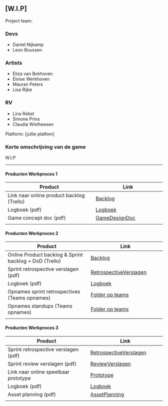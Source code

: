 ## [W.I.P]
Project team:

### Devs

- Daniel Nijkamp
- Leon Boussen
### Artists
- Eliza van Bokhoven
- Eloise Werkhoven
- Mauran Peters
- Lisa Rijke
### RV
- Lina Rebel
- Simone Prins
- Claudia Wielheesen


Platform:
[jullie platfom]

### Korte omschrijving van de game
W.I.P

---
#### Producten Werkproces 1
| Product  | Link |
| ------ |  ------ |
| Link naar online product backlog (Trello) | [Backlog]
| Logboek (pdf)                             | [Logboek]
| Game concept doc (pdf)                    | [GameDesignDoc]
|<img width=500/>|<img width=300/>|
   
#### Producten Werkproces 2
| Product  | Link |
| ------ |  ------ |
| Online Product backlog & Sprint backlog + DoD (Trello)    | [Backlog]
| Sprint retrospective verslagen (pdf)                      | [RetrospectiveVerslagen]
| Logboek (pdf)                                             | [Logboek]
| Opnames sprint retrospectives (Teams opnames)             | [Folder op teams]
| Opnames standups (Teams opnames)                          | [Folder op teams]
|<img width=500/>|<img width=300/>|
   
#### Producten Werkproces 3
| Product  | Link |
| ------ |  ------ |
| Sprint retrospective verslagen (pdf)  | [RetrospectiveVerslagen]
| Sprint review verslagen (pdf)         | [ReviewVerslagen]
| Link naar online speelbaar prototype  | [Prototype]
| Logboek (pdf)                         | [Logboek]
| Asset planning (pdf)                  | [AssetPlanning]
|<img width=500/>|<img width=300/>|

   [Backlog]: <>
   [Logboek]: <>
   [GameDesignDoc]: <>
   [RetrospectiveVerslagen]: <>
   [ReviewVerslagen]: <>
   [Prototype]: <https://www.mijnmytheprototype.nl>
   [Folder op teams]: <>
   [AssetPlanning]: <>
   